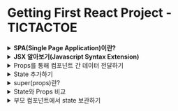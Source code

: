 # Getting First React Project - TICTACTOE

<details>
<summary><strong>SPA(Single Page Application)이란?</strong></summary>

- 현재 App.js 파일의 소스 코드를 변경하면 변경한 부분이 화면에 바로 적용됨
  - 이러한 변화가 어떠한 순서로 실행되고 있는지 알아보면


#### ◇ public/index.html
- div 엘리먼트의 id를 root로 해놓았음
```html
<!DOCTYPE html>
<html lang="en">
  <head>
    <meta charset="utf-8" />
    <link rel="icon" href="%PUBLIC_URL%/favicon.ico" />
    <meta name="viewport" content="width=device-width, initial-scale=1" />
    <meta name="theme-color" content="#000000" />
    <meta
      name="description"
      content="Web site created using create-react-app"
    />
    <link rel="apple-touch-icon" href="%PUBLIC_URL%/logo192.png" />
    <link rel="manifest" href="%PUBLIC_URL%/manifest.json" />
    <title>React App</title>
  </head>
</html>
```

### ◇ src/index.js
- 자바스크립트의 시작점
- 여기서 위의 root id를 가진 div 엘리먼트를 잡아 줌
  - 그래서 엘리먼트 안에서 화면을 꾸밀 수 있게 된다.
```javascript
const root = ReactDOM.createRoot(document.getElementById('root'));
root.render(
    <React.StrictMode>
        <App />
    </React.StrictMode>
)
```
### Single Page Application(SPA)
- 여기서 한 가지 의문점이 생길 수 있다.
- 그것은 index.html 템플릿이 하나면 한 개의 페이지를 만들 때는 괜찮은데 두 개 이상의 페이지를 만들 때는 어떤식으로 해야할까?
- 기존에는 a 페이지를 만들면 a.html b 페이지를 만들면 b.html과 같은 방식으로 만들었다.
  - 이와 같은 방식은 전통적인 웹 사이트를 만들 때 사용하는 Multi Page Application(MPA)이다.
- 하지만 요즘에는 웹 사이트의 전체 페이지를 하나의 페이지에 담아 동적으로 화면을 바꿔가며 표현한다.(Single Page Application; SPA)

### SPA에서 화면 변경은 어떻게 일어나나?
- 전통적인 웹 사이트의 경우 a page에서 b page로 페이지 전환할 때 a.html을 보여주다가 b.html을 보여 주면 됐지만 index.html 밖에 없는 SPA에서는 어떻게 페이지 전환(브라우징)을 해줄까?
  - 이는 HTML 5의 History API를 사용해서 가능하게 만든다.
  - 자바스크립트 영역에서 History API를 이용해서 현재 페이지 내에서 화면 이동이 일어난 것처럼 작동하게 해준다.
  - React-Router-Dom -> History API 사용

### History API
- History.back() : 세션 기록의 바로 뒤 페이지로 이동하는 비동기 메서드로 브라우저의 뒤로 가기를 누르는 것과 같은 효과를 낸다.
- History.forward() : 세션 기록의 바로 앞 페이지를 이동하는 비동기 메서드로 브라우저의 앞으로 가기를 누르는 것과 같은 효과를 낸다.
- History.go() : 특정한 세션 기록으로 이동하게 해 주는 비동기 메서드, 1을 넣어 호출하면 바로 앞 페이지로, -1을 넣어 호출하면 바로 뒤 페이지로 이동한다.
- History.pushState() : 주어진 데이터를 세션 기록 스택에 넣는다. 직렬화 가능한 모든 Javascript 객체를 저장하는 것이 가능하다.
- History.replaceState() : 최근 세션 기록 스택의 내용을 주어진 데이터로 교체한다.

</details>
<details>
<summary><strong>JSX 알아보기(Javascript Syntax Extension)</strong></summary>

- JSX는 자바스크립트의 확장 문법이다. 리액트에서는 이 JSX를 이용해서 화면에서 UI가 보이는 모습을 나타내줍니다.

```javascript
const simple = <h1>Hello World!</h1>;
```
- JSX를 이용하면 UI를 나타낼 때 자바스크립트(logic)와 HTML 구조(markup)를 같이 사용할 수 있기 때문에 기본 UI에 데이터가 변하는 것들이나 이벤트들이 처리되는 부분을 더욱 쉽게 구현할 수 있다.

### 리액트에서 JSX 사용은 의무인가?
- 의무는 아니지만 자바스크립트 안에서 UI 작업을 하는게 매우 편리하기 때문에 React를 사용할 때는 거의 모든 사람이 JSX를 사용한다.

### JSX사용하지 않을 경우 리액트에서 화면을 그리는 방식
- React.createElement API를 사용하여 엘리먼트를 생성한 후(객체가 됨) 이 엘리먼트를 In-Memory에 저장한다. 그리고 ReactDOM.render 함수를 사용하여 실제 웹 브라우저에 그려준다.

### JSX는 createElement를 쉽게 사용하기 위해 사용
- 모든 UI를 만들 때마다 createElement를 사용하여 컴포넌트를 만들 수는 없다. 그러기에 JSX를 사용한 후 그걸 바벨이 다시 createElement로 바꿔 사용한다.

### JSX를 사용 시 주의해야 할 기본적인 규칙
- JSX를 사용하면서 지켜줘야 할 규칙들이 있다.
- 가장 기본적인 것으로 JSX는 컴포넌트에 여러 엘리먼트 요소가 있다면 반드시 부모 요소 하나로 감싸줘야 한다.

```javascript
// 잘못된 코드
function hello() {
    return (
        <div>Hello World!</div>
        <div>Whatr are you doing?</div>
    )
}

// 올바른 코드
function hello() {
    return (
        <div>
            <div>Hello World!</div>
            <div>What are you doing?</div>
        </div>
    )
}
```
</details>

<details>
<summary>Props를 통해 컴포넌트 간 데이터 전달하기</summary>

### Props란?
- Props란 Properties의 줄임말로 상속하는 부모 컴포넌트로부터 자녀 컴포넌트에 데이터 등을 전달하는 방법을 말한다.
- Props는 읽기 전용(immutable)으로 자녀 컴포넌트 입장에서는 변하지 않는다.
  - 변하게 하고자 하면 부모 컴포넌트에서 state를 변경시켜줘야 한다.

- 부모 Board 컴포넌트에서 자식 Square 컴포넌트 prop을 전달
```javascript
// Board.js
renderSquare(i) {
    return <Sqaure value={i}/>
}

// Square.js
export class Square extends Component {
    render() {
        return (
            <button className="square">
                {this.props.value}
            </button>
        )
    }
}
```
</details>

<details>
<summary>State 추가하기</summary>

### React State란 무엇인가?
- 컴포넌트의 랜더링 결과물에 영향을 주는 데이터를 갖고 있는 객체
- State가 변경되면 컴포넌트는 리랜더링(Re-rendering)된다. 
- 또한 State는 컴포넌트 안에서 관리된다.

### Constructor
- constructor(생성자)를 사용하면 인스턴스화된 객체에서 다른 메서드를 호출하기 전에 수행해야 하는 사용자 지정 초기화를 제공할 수 있다.
- 아래 코드를 예시로 들면 클래스를 new를 붙여 (new User("John")) 인스턴스 객체로 생성하면 넘겨받은 인수와 함께 constructor가 먼저 실행된다.
  - 이 때 넘겨받은 인수인 John이 this.name에 할당된다.
```javascript
class User {
  constructor(name) {
    this.name = name;
  }
  sayHi() {
    alert(this.name);
  }
}

let user = new User("John");
user.sayHi();
```

### TicTacToe State 사용해보기
```javascript
export class Square extends Component {
  // State 생성  
  constructor(props) {
    super(props);
    this.state = {
      value:null,
    };
  }
  
  render() {
    return (
      <button className="square" onClick={() => {this.setState({value:'X'})}}> // State 변경하기
        {this.state.value} // State 이용하기
      </button>
    )
  }
}
```
- React 컴포넌트는 생성자에 this.state를 설정하는 것으로 state를 가질 수 있다. 
- this.state는 정의된 React 컴포넌트에 대해 비공개로 간주해야 한다.

> ❗ 주의사항 <br>
> JavaScript 클래스에서 하위 클래스의 생성자를 정의할 때 항상 super를 호출해야 한다. 모든 React 컴포넌트 클래스는 생성자를 가질 때 super(props) 호출 구문부터 작성해야 한다.
</details>

<details>
<summary>super(props)란?</summary>

### 자바스크립트에서 super
- super 키워드는 자식 클래스 내에서 부모 클래스의 생성자를 호출할 때 사용
- super 키워드는 자식 클래스 내에서 부모 클래스의 메소드를 호출할 때 사용

```javascript
class Car {
  constructor(brand) {
    this.carname = brand;
  } // 부모 클래스의 생성자 호출
  present() {
    return "I have a " + this.carname;
  } // 부모 클래스의 메소드 호출
}

class Model extends Car {
  constructor(brand, mod) {
    super(brand);
    this.model = mod;
  }
  show() {
    return super.present() + ', it is a ' + this.model;
  }
}

let myCar = new Model("Ford", "Mustang");
myCar.show();
```

### super 이후에 this 키워드
- 새성자에서는 super 키워드 하나만 사용되거나 this 키워드가 사용되기 전에 호출되어야 한다.

```javascript
class Square extends React.Component {
  constructor(props) {
    super(props);
    this.state = { a: true };
  }
}
```

### super 이후에 this 키워드가 나와야 하는 이유
- 아래 소스 코드와 같이 부모 클래스의 생성자를 호출 하기 전 this.name을 사용하려고 하면 문제가 되기 때문이다.
- React에서 this.state를 생성자에서 정의할 때 super가 먼저와야 하는 이유도 이와 같다.
```javascript
class Person {
  constructor(name) {
    this.name = name;
  }
}

class PolitePerson extends Person {
  constructor(name) {
    this.greatColleagues(); // 여기서 문제가 발생
    super(name);
  }
  greatColleagues() {
    alert("My name is " + this.name + ", nice to meet you!");
  }
}
```

### React에서 Super에 props를 인자로 전달하는 이유
- React.Component 객체가 생성될 때 props 속성을 초기화하기 위해 부모 컴포넌트에게 props를 전달
- 생성자 내부에서도 this.props를 정상적으로 사용할 수 있도록 보장하기 위해

```javascript
class Component {
  constructor(props) {
    this.props = props;
  }
}

class Button1 extends React.Component {
  constructor(props) {
    super(); // 이렇게 사용할 경우
    // react에서 임의로 props를 할당
    // 하지만 constructor 내부에서는 this.props를 사용할 수 없음
    // 때문에 props를 넣어서 사용하는 것이 좋음
    console.log(props);
    console.log(this.props);
  }
}

class Button2 extends React.Component {
  constructor(props) {
    super(props);
    console.log(props);
    console.log(this.props);
  }
}
```
</details>

<details>
<summary>State와 Props 비교</summary>

|State|Props|
|:---:|:---:|
|1️⃣ 부모 컴포넌트에서 자녀 컴포넌트로 데이터를 보내는게 아닌 해당 컴포넌트 내부에서 데이터를 전달하려면?? State 사용</br>2️⃣ State는 변경 가능(mutable)</br>3️⃣ State가 변하면 re-render 된다.|1️⃣ Props는 Properties의 줄임말</br>2️⃣ Props는 상속하는 부모 컴포넌트에 데이터 등을 전달하는 방법</br>3️⃣ Props는 읽기 전용(immutable)으로 자녀 컴포넌트 입장에서는 변하지 않는다.(변하게 하고자 하면 부모 컴포넌트에서 state를 변경시켜줘야 함)|
</details>

<details>
<summary>부모 컴포넌트에서 state 보관하기</summary>

- 여러 개의 자식으로부터 데이터를 모으거나 두 개의 자식 컴포넌트들이 서로 통신하게 하려면 부모 컴포넌트에 공유 state를 정의해야 한다.
- 부모 컴포넌트는 props를 사용하여 자식 컴포넌트에 state를 다시 전달할 수 있다.
  - 이것은 자식 컴포넌트들이 서로 또는 부모 컴포넌트와 동기화하도록 만든다.

```javascript
// Board(부모 클래스)에 생성자를 추가하고 9개의 사각형에 해당하는 9개의 null 배열 초기 state로 설정
export class Board extends Component {
  constructor(props) {
    super(props);
    this.state = {
      squares: Array(9).fill(null),
    };
  }
}

// Sqaure 컴포넌트에 내려주는 Prop 값 변경해주기 
renderSquare(i) {
  return <Square value={this.state.squares[i]} />
}

// 
```
</details>